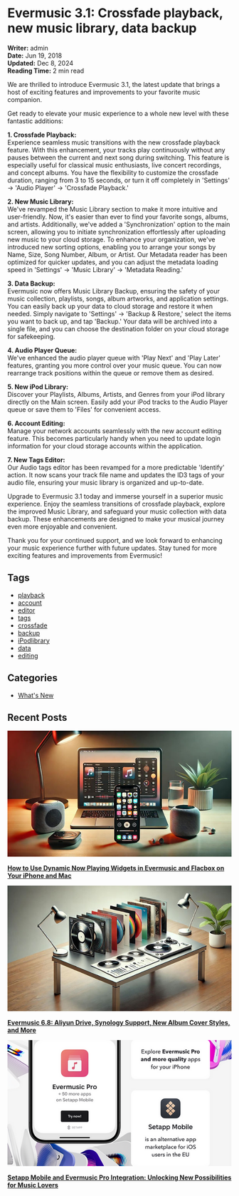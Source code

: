 # Evermusic 3.1: Crossfade playback, new music library, data backup

**Writer:** admin  
**Date:** Jun 19, 2018  
**Updated:** Dec 8, 2024  
**Reading Time:** 2 min read

We are thrilled to introduce Evermusic 3.1, the latest update that brings a host of exciting features and improvements to your favorite music companion.

Get ready to elevate your music experience to a whole new level with these fantastic additions:

**1. Crossfade Playback:**  
Experience seamless music transitions with the new crossfade playback feature. With this enhancement, your tracks play continuously without any pauses between the current and next song during switching. This feature is especially useful for classical music enthusiasts, live concert recordings, and concept albums. You have the flexibility to customize the crossfade duration, ranging from 3 to 15 seconds, or turn it off completely in 'Settings' -> 'Audio Player' -> 'Crossfade Playback.'

**2. New Music Library:**  
We've revamped the Music Library section to make it more intuitive and user-friendly. Now, it's easier than ever to find your favorite songs, albums, and artists. Additionally, we've added a 'Synchronization' option to the main screen, allowing you to initiate synchronization effortlessly after uploading new music to your cloud storage. To enhance your organization, we've introduced new sorting options, enabling you to arrange your songs by Name, Size, Song Number, Album, or Artist. Our Metadata reader has been optimized for quicker updates, and you can adjust the metadata loading speed in 'Settings' -> 'Music Library' -> 'Metadata Reading.'

**3. Data Backup:**  
Evermusic now offers Music Library Backup, ensuring the safety of your music collection, playlists, songs, album artworks, and application settings. You can easily back up your data to cloud storage and restore it when needed. Simply navigate to 'Settings' -> 'Backup & Restore,' select the items you want to back up, and tap 'Backup.' Your data will be archived into a single file, and you can choose the destination folder on your cloud storage for safekeeping.

**4. Audio Player Queue:**  
We've enhanced the audio player queue with 'Play Next' and 'Play Later' features, granting you more control over your music queue. You can now rearrange track positions within the queue or remove them as desired.

**5. New iPod Library:**  
Discover your Playlists, Albums, Artists, and Genres from your iPod library directly on the Main screen. Easily add your iPod tracks to the Audio Player queue or save them to 'Files' for convenient access.

**6. Account Editing:**  
Manage your network accounts seamlessly with the new account editing feature. This becomes particularly handy when you need to update login information for your cloud storage accounts within the application.

**7. New Tags Editor:**  
Our Audio tags editor has been revamped for a more predictable 'Identify' action. It now scans your track file name and updates the ID3 tags of your audio file, ensuring your music library is organized and up-to-date.

Upgrade to Evermusic 3.1 today and immerse yourself in a superior music experience. Enjoy the seamless transitions of crossfade playback, explore the improved Music Library, and safeguard your music collection with data backup. These enhancements are designed to make your musical journey even more enjoyable and convenient.

Thank you for your continued support, and we look forward to enhancing your music experience further with future updates. Stay tuned for more exciting features and improvements from Evermusic!

## Tags
- [playback](https://www.everappz.com/blog/tags/playback)
- [account](https://www.everappz.com/blog/tags/account)
- [editor](https://www.everappz.com/blog/tags/editor)
- [tags](https://www.everappz.com/blog/tags/tags)
- [crossfade](https://www.everappz.com/blog/tags/crossfade)
- [backup](https://www.everappz.com/blog/tags/backup)
- [iPodlibrary](https://www.everappz.com/blog/tags/ipodlibrary)
- [data](https://www.everappz.com/blog/tags/data)
- [editing](https://www.everappz.com/blog/tags/editing)

## Categories
- [What's New](https://www.everappz.com/blog/categories/what-s-new)

## Recent Posts

![How to Use Dynamic Now Playing Widgets in Evermusic and Flacbox on Your iPhone and Mac](21260c_3808d4a85a4f4f5dbe5547c0b45ab802~mv2.jpg)

**[How to Use Dynamic Now Playing Widgets in Evermusic and Flacbox on Your iPhone and Mac](https://www.everappz.com/post/how-to-use-dynamic-now-playing-widgets-in-evermusic-and-flacbox-on-your-iphone-and-mac)**

![Evermusic 6.8: Aliyun Drive, Synology Support, New Album Cover Styles, and More](21260c_1c8d214ad8ef45baba5326bad6bc64f2~mv2.jpg)

**[Evermusic 6.8: Aliyun Drive, Synology Support, New Album Cover Styles, and More](https://www.everappz.com/post/evermusic6-8-aliyun-drive-synology-new-album-cover-styles)**

![Setapp Mobile and Evermusic Pro Integration: Unlocking New Possibilities for Music Lovers](21260c_766c4fbc81e6433cb8fc21b9c2862ce0~mv2.png)

**[Setapp Mobile and Evermusic Pro Integration: Unlocking New Possibilities for Music Lovers](https://www.everappz.com/post/setapp-mobile-and-evermusic-pro)**
